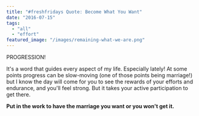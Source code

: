 ```yaml
---
title: "#freshfridays Quote: Become What You Want"
date: "2016-07-15"
tags:
  - "all"
  - "effort"
featured_image: "/images/remaining-what-we-are.png"
---
```


PROGRESSION!

It's a word that guides every aspect of my life. Especially lately! At some points progress can be slow-moving (one of those points being marriage!) but I know the day will come for you to see the rewards of your efforts and endurance, and you'll feel strong. But it takes your active participation to get there.

**Put in the work to have the marriage you want or you won't get it.**
